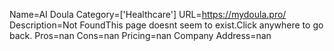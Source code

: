 Name=AI Doula
Category=['Healthcare']
URL=https://mydoula.pro/
Description=Not FoundThis page doesnt seem to exist.Click anywhere to go back.
Pros=nan
Cons=nan
Pricing=nan
Company Address=nan

